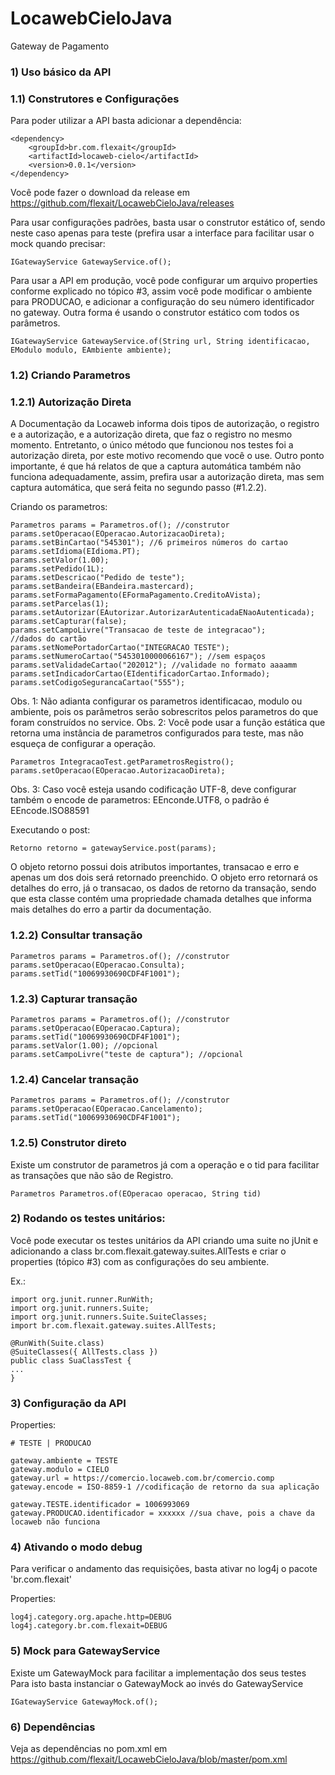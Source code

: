 LocawebCieloJava
================

Gateway de Pagamento

### 1) Uso básico da API

### 1.1) Construtores e Configurações

Para poder utilizar a API basta adicionar a dependência:

```
<dependency>
	<groupId>br.com.flexait</groupId>
	<artifactId>locaweb-cielo</artifactId>
	<version>0.0.1</version>
</dependency>
```

Você pode fazer o download da release em https://github.com/flexait/LocawebCieloJava/releases

Para usar configurações padrões, basta usar o construtor estático of, sendo neste caso apenas para teste (prefira usar a interface para facilitar usar o mock quando precisar:
```
IGatewayService GatewayService.of();
```

Para usar a API em produção, você pode configurar um arquivo properties conforme explicado no tópico #3, assim você pode modificar o ambiente para PRODUCAO, e adicionar a configuração do seu número identificador no gateway.
Outra forma é usando o construtor estático com todos os parâmetros.
```
IGatewayService GatewayService.of(String url, String identificacao, EModulo modulo, EAmbiente ambiente);
```

### 1.2) Criando Parametros

### 1.2.1) Autorização Direta

A Documentação da Locaweb informa dois tipos de autorização, o registro e a autorização, e a autorização direta, que faz o registro no mesmo momento. Entretanto, o único método que funcionou nos testes foi a autorização direta, por este motivo recomendo que você o use.
Outro ponto importante, é que há relatos de que a captura automática também não funciona adequadamente, assim, prefira usar a autorização direta, mas sem captura automática, que será feita no segundo passo (#1.2.2).

Criando os parametros:

```
Parametros params = Parametros.of(); //construtor
params.setOperacao(EOperacao.AutorizacaoDireta);
params.setBinCartao("545301"); //6 primeiros números do cartao
params.setIdioma(EIdioma.PT);
params.setValor(1.00);
params.setPedido(1L);
params.setDescricao("Pedido de teste");
params.setBandeira(EBandeira.mastercard);
params.setFormaPagamento(EFormaPagamento.CreditoAVista);
params.setParcelas(1);
params.setAutorizar(EAutorizar.AutorizarAutenticadaENaoAutenticada);
params.setCapturar(false);
params.setCampoLivre("Transacao de teste de integracao");
//dados do cartão	
params.setNomePortadorCartao("INTEGRACAO TESTE");
params.setNumeroCartao("5453010000066167"); //sem espaços
params.setValidadeCartao("202012"); //validade no formato aaaamm
params.setIndicadorCartao(EIdentificadorCartao.Informado);
params.setCodigoSegurancaCartao("555");
```

Obs. 1: Não adianta configurar os parametros identificacao, modulo ou ambiente, pois os parâmetros serão sobrescritos pelos parametros do que foram construídos no service.
Obs. 2: Você pode usar a função estática que retorna uma instância de parametros configurados para teste, mas não esqueça de configurar a operação.
```
Parametros IntegracaoTest.getParametrosRegistro();
params.setOperacao(EOperacao.AutorizacaoDireta);
```
Obs. 3: Caso você esteja usando codificação UTF-8, deve configurar também o encode de parametros: EEnconde.UTF8, o padrão é EEncode.ISO88591

Executando o post:
```
Retorno retorno = gatewayService.post(params);
```

O objeto retorno possui dois atributos importantes, transacao e erro e apenas um dos dois será retornado preenchido.
O objeto erro retornará os detalhes do erro, já o transacao, os dados de retorno da transação, sendo que esta classe contém uma propriedade chamada detalhes que informa mais detalhes do erro a partir da documentação.


### 1.2.2) Consultar transação
```
Parametros params = Parametros.of(); //construtor
params.setOperacao(EOperacao.Consulta);
params.setTid("10069930690CDF4F1001");
```

### 1.2.3) Capturar transação
```
Parametros params = Parametros.of(); //construtor
params.setOperacao(EOperacao.Captura);
params.setTid("10069930690CDF4F1001");
params.setValor(1.00); //opcional
params.setCampoLivre("teste de captura"); //opcional
```

### 1.2.4) Cancelar transação
```
Parametros params = Parametros.of(); //construtor
params.setOperacao(EOperacao.Cancelamento);
params.setTid("10069930690CDF4F1001");
```

### 1.2.5) Construtor direto

Existe um construtor de parametros já com a operação e o tid para facilitar as transações que não são de Registro.
```
Parametros Parametros.of(EOperacao operacao, String tid)
```



### 2) Rodando os testes unitários:

Você pode executar os testes unitários da API criando uma suite no jUnit e adicionando a class br.com.flexait.gateway.suites.AllTests e criar o properties (tópico #3) com as configurações do seu ambiente.

Ex.:
```
import org.junit.runner.RunWith;
import org.junit.runners.Suite;
import org.junit.runners.Suite.SuiteClasses;
import br.com.flexait.gateway.suites.AllTests;

@RunWith(Suite.class)
@SuiteClasses({ AllTests.class })
public class SuaClassTest {
...
}
```



### 3) Configuração da API

Properties:
```
# TESTE | PRODUCAO

gateway.ambiente = TESTE
gateway.modulo = CIELO
gateway.url = https://comercio.locaweb.com.br/comercio.comp
gateway.encode = ISO-8859-1 //codificação de retorno da sua aplicação

gateway.TESTE.identificador = 1006993069
gateway.PRODUCAO.identificador = xxxxxx //sua chave, pois a chave da locaweb não funciona
```



### 4) Ativando o modo debug

Para verificar o andamento das requisições, basta ativar no log4j o pacote 'br.com.flexait'

Properties:
```
log4j.category.org.apache.http=DEBUG
log4j.category.br.com.flexait=DEBUG
```



### 5) Mock para GatewayService

Existe um GatewayMock para facilitar a implementação dos seus testes
Para isto basta instanciar o GatewayMock ao invés do GatewayService

```
IGatewayService GatewayMock.of();
```



### 6) Dependências

Veja as dependências no pom.xml em https://github.com/flexait/LocawebCieloJava/blob/master/pom.xml
